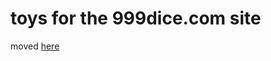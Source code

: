 toys for the 999dice.com site
=============================

moved <a href="http://hamboning.github.io/999dice-toys">here</a>
